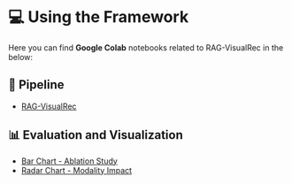 # 💻 Using the Framework

Here you can find **Google Colab** notebooks related to RAG-VisualRec in the below:

## 🚀 Pipeline
- [RAG-VisualRec](https://github.com/RecSys-lab/RAG-VisualRec/blob/main/codes/RAG_VisualRec.ipynb)

## 📊 Evaluation and Visualization
- [Bar Chart - Ablation Study](https://github.com/RecSys-lab/RAG-VisualRec/blob/main/codes/bar_chart_evaluation.ipynb)
- [Radar Chart - Modality Impact](https://github.com/RecSys-lab/RAG-VisualRec/blob/main/codes/radar_chart_evaluation.ipynb)

